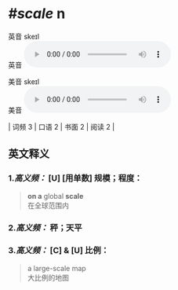 # ***\#scale*** n
英音 skeɪl  
英音
<audio src="./media/scale-B.aac" controls="controls"></audio>

美音 skeɪl  
美音
<audio src="./media/scale.aac" controls="controls"></audio>



| 词频 3 | 口语 2 | 书面 2 | 阅读 2 |  

英文释义
---
### 1.*高义频：* **[U] [用单数] 规模；程度：**  

 > **on a** global **scale**   
 > 在全球范围内    

### 2.*高义频：* **秤；天平**  

### 3.*高义频：* **[C] & [U] 比例：**  

 > a large-scale map   
 > 大比例的地图    


